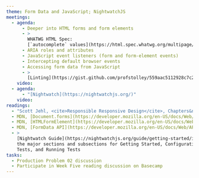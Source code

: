 ```yaml
---
theme: Form Data and JavaScript; NightwatchJS
meetings:
  - agenda:
      - Deeper into HTML forms and form elements
      - >
        WHATWG HTML Spec:
        [`autocomplete` values](https://html.spec.whatwg.org/multipage/form-control-infrastructure.html#autofill)
      - ARIA roles and attributes
      - JavaScript event listeners (form and form-element events)
      - Intercepting default browser events
      - Accessing form data from JavaScript
      - >
        [Linting](https://gist.github.com/profstolley/559aac5112928c7c24c628c6305b70b8) JavaScript
    video:
  - agenda:
      - "[Nightwatch](https://nightwatchjs.org/)"
    video:
readings:
  - "Scott Jehl, <cite>Responsible Responsive Design</cite>, Chapters&nbsp;1–2"
  - MDN, [Document.forms](https://developer.mozilla.org/en-US/docs/Web/API/Document/forms)
  - MDN, [HTMLFormElement](https://developer.mozilla.org/en-US/docs/Web/API/HTMLFormElement)
  - MDN, [FormData API](https://developer.mozilla.org/en-US/docs/Web/API/FormData)
  - >
    [Nightwatch Guide](https://nightwatchjs.org/guide/getting-started/introduction.html):
    the major sections and subsections for Getting Started, Configuration, Using Nightwatch, Writing
    Tests, and Running Tests
tasks:
  - Production Problem 02 discussion
  - Participate in Week Five reading discussion on Basecamp
---
```


